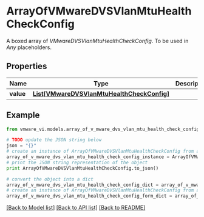 # ArrayOfVMwareDVSVlanMtuHealthCheckConfig

A boxed array of *VMwareDVSVlanMtuHealthCheckConfig*. To be used in *Any* placeholders. 

## Properties
Name | Type | Description | Notes
------------ | ------------- | ------------- | -------------
**value** | [**List[VMwareDVSVlanMtuHealthCheckConfig]**](VMwareDVSVlanMtuHealthCheckConfig.md) |  | 

## Example

```python
from vmware_vi.models.array_of_v_mware_dvs_vlan_mtu_health_check_config import ArrayOfVMwareDVSVlanMtuHealthCheckConfig

# TODO update the JSON string below
json = "{}"
# create an instance of ArrayOfVMwareDVSVlanMtuHealthCheckConfig from a JSON string
array_of_v_mware_dvs_vlan_mtu_health_check_config_instance = ArrayOfVMwareDVSVlanMtuHealthCheckConfig.from_json(json)
# print the JSON string representation of the object
print ArrayOfVMwareDVSVlanMtuHealthCheckConfig.to_json()

# convert the object into a dict
array_of_v_mware_dvs_vlan_mtu_health_check_config_dict = array_of_v_mware_dvs_vlan_mtu_health_check_config_instance.to_dict()
# create an instance of ArrayOfVMwareDVSVlanMtuHealthCheckConfig from a dict
array_of_v_mware_dvs_vlan_mtu_health_check_config_form_dict = array_of_v_mware_dvs_vlan_mtu_health_check_config.from_dict(array_of_v_mware_dvs_vlan_mtu_health_check_config_dict)
```
[[Back to Model list]](../README.md#documentation-for-models) [[Back to API list]](../README.md#documentation-for-api-endpoints) [[Back to README]](../README.md)


